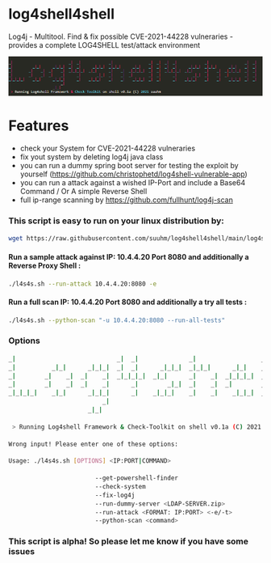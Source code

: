# log4shell4shell
Log4j - Multitool. Find &amp; fix possible CVE-2021-44228 vulneraries - provides a complete LOG4SHELL test/attack environment

![Thumb](/logo_banner.png )

# Features

- check your System for CVE-2021-44228 vulneraries
- fix yout system by deleting log4j java class
- you can run a dummy spring boot server for testing the exploit by yourself (https://github.com/christophetd/log4shell-vulnerable-app)
- you can run a attack against a wished IP-Port and include a Base64 Command / Or A simple Reverse Shell
- full ip-range scanning by https://github.com/fullhunt/log4j-scan

### This script is easy to run on your linux distribution by:

```bash
wget https://raw.githubusercontent.com/suuhm/log4shell4shell/main/log4shell4shell.sh -qO- | bash -s -- --check-system
```

#### Run a sample attack against IP: 10.4.4.20 Port 8080 and additionally a Reverse Proxy Shell :

```bash
./l4s4s.sh --run-attack 10.4.4.20:8080 -e
```

#### Run a full scan  IP: 10.4.4.20 Port 8080 and additionally a try all tests :

```bash
./l4s4s.sh --python-scan "-u 10.4.4.20:8080 --run-all-tests"
```


### Options

```bash
_|                            _|  _|              _|                  _|  _|  _|  _|              _|                  _|  _|
_|          _|_|      _|_|_|  _|  _|      _|_|_|  _|_|_|      _|_|    _|  _|  _|  _|      _|_|_|  _|_|_|      _|_|    _|  _|
_|        _|    _|  _|    _|  _|_|_|_|  _|_|      _|    _|  _|_|_|_|  _|  _|  _|_|_|_|  _|_|      _|    _|  _|_|_|_|  _|  _|
_|        _|    _|  _|    _|      _|        _|_|  _|    _|  _|        _|  _|      _|        _|_|  _|    _|  _|        _|  _|
_|_|_|_|    _|_|      _|_|_|      _|    _|_|_|    _|    _|    _|_|_|  _|  _|      _|    _|_|_|    _|    _|    _|_|_|  _|  _|
                          _|
                      _|_|

 > Running Log4shell Framework & Check-Toolkit on shell v0.1a (C) 2021 suuhm

Wrong input! Please enter one of these options:

Usage: ./l4s4s.sh [OPTIONS] <IP:PORT|COMMAND>

                        --get-powershell-finder
                        --check-system
                        --fix-log4j
                        --run-dummy-server <LDAP-SERVER.zip>
                        --run-attack <FORMAT: IP:PORT> <-e/-t>
                        --python-scan <command>

```

### This script is alpha! So please let me know if you have some issues
